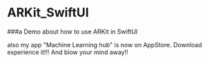 # ARKit_SwiftUI
 ###a Demo about how to use ARKit in SwiftUI

also my app "Machine Learning hub" is now on AppStore. Download experience it!!! And blow your mind away!!
